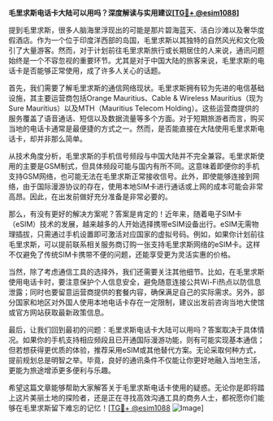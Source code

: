 **毛里求斯电话卡大陆可以用吗？深度解读与实用建议[[TG💪+ @esim1088](https://t.me/s/esim1088)]**

提到毛里求斯，很多人脑海里浮现出的可能是那片碧海蓝天、洁白沙滩以及奢华度假酒店。作为一个位于印度洋西部的岛国，毛里求斯以其独特的自然风光和文化吸引了大量游客。然而，对于计划前往毛里求斯旅行或长期居住的人来说，通讯问题始终是一个不容忽视的重要环节。尤其是对于中国大陆的旅客来说，毛里求斯的电话卡是否能够正常使用，成了许多人关心的话题。

首先，我们需要了解毛里求斯的通信网络现状。毛里求斯拥有较为先进的电信基础设施，其主要运营商包括Orange Mauritius、Cable & Wireless Mauritius（现为Sure Mauritius）以及MTH（Mauritius Telecom Holding）。这些运营商提供的服务覆盖了语音通话、短信以及数据流量等多个方面。对于短期旅游者而言，购买当地的电话卡通常是最便捷的方式之一。然而，是否能直接在大陆使用毛里求斯电话卡，却并非那么简单。

从技术角度分析，毛里求斯的手机信号频段与中国大陆并不完全兼容。毛里求斯使用的主要是GSM制式，但具体频段可能与国内有所不同。这意味着即便你的手机支持GSM网络，也可能无法在毛里求斯正常接收信号。此外，即使能够连接到网络，由于国际漫游协议的存在，使用本地SIM卡进行通话或上网的成本可能会非常高昂。因此，在出发前做好充分准备是非常必要的。

那么，有没有更好的解决方案呢？答案是肯定的！近年来，随着电子SIM卡（eSIM）技术的发展，越来越多的人开始选择携带eSIM设备出行。eSIM无需物理插拔，只需通过手机设置即可激活对应国家的虚拟号码。例如，如果你计划前往毛里求斯，可以提前联系相关服务商订购一张支持毛里求斯网络的eSIM卡。这样不仅避免了传统SIM卡携带不便的问题，还能享受更为灵活实惠的价格。

当然，除了考虑通信工具的选择外，我们还需要关注其他细节。比如，在毛里求斯使用电话卡时，要注意保护个人信息安全，避免随意连接公共Wi-Fi热点以防信息泄露；同时也要留意运营商提供的套餐内容，确保满足自己的实际需求。另外，部分国家和地区对外国人使用本地电话卡存在一定限制，建议出发前咨询当地大使馆或官方网站获取最新政策信息。

最后，让我们回到最初的问题：毛里求斯电话卡大陆可以用吗？答案取决于具体情况。如果你的手机支持相应频段且已开通国际漫游功能，则有可能实现基本通信；但若想获得更优质的体验，推荐采用eSIM或其他替代方案。无论采取何种方式，提前规划总是明智之举。毕竟，良好的通讯条件不仅能让你更好地融入当地生活，更能为旅途增添更多便利与乐趣。

希望这篇文章能够帮助大家解答关于毛里求斯电话卡使用的疑惑。无论你是即将踏上这片美丽土地的探险者，还是正在寻找高效沟通工具的商务人士，都祝愿你们能够在毛里求斯留下难忘的记忆！[[TG💪+ @esim1088](https://t.me/s/esim1088) ![Image](https://i.postimg.cc/4NQfJmqS/Snipaste-2025-05-13-00-14-12.png)]
